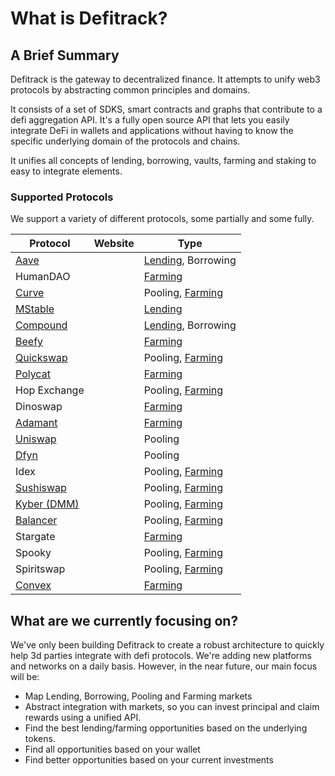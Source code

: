 # What is Defitrack?

## A Brief Summary

Defitrack is the gateway to decentralized finance. It attempts to unify web3 protocols by abstracting common principles and domains.

It consists of a set of SDKS, smart contracts and graphs that contribute to a defi aggregation API. It's a fully open source API that lets you easily integrate DeFi in wallets and applications without having to know the specific underlying domain of the protocols and chains.&#x20;

It unifies all concepts of lending, borrowing, vaults, farming and staking to easy to integrate elements.

### Supported Protocols

We support a variety of different protocols, some partially and some fully.&#x20;

| Protocol                                                    | Website | Type                                           |
| ----------------------------------------------------------- | ------- | ---------------------------------------------- |
| [Aave](general/supported-protocols/aave.md)                 |         | [Lending](api-endpoints/lending.md), Borrowing |
| HumanDAO                                                    |         | [Farming](api-endpoints/farming.md)            |
| [Curve](general/supported-protocols/curve-finance.md)       |         | Pooling, [Farming](api-endpoints/farming.md)   |
| [MStable](general/supported-protocols/mstable.md)           |         | [Lending](api-endpoints/lending.md)            |
| [Compound](general/supported-protocols/compound-finance.md) |         | [Lending](api-endpoints/lending.md), Borrowing |
| [Beefy](general/supported-protocols/beefy-finance.md)       |         | [Farming](api-endpoints/farming.md)            |
| [Quickswap](general/supported-protocols/quickswap.md)       |         | Pooling, [Farming](api-endpoints/farming.md)   |
| [Polycat](general/supported-protocols/polycat.md)           |         | [Farming](api-endpoints/farming.md)            |
| Hop Exchange                                                |         | Pooling, [Farming](api-endpoints/farming.md)   |
| Dinoswap                                                    |         | [Farming](api-endpoints/farming.md)            |
| [Adamant](general/supported-protocols/adamant-finance.md)   |         | [Farming](api-endpoints/farming.md)            |
| [Uniswap](general/supported-protocols/uniswap.md)           |         | Pooling                                        |
| [Dfyn](general/supported-protocols/dfyn.md)                 |         | Pooling                                        |
| Idex                                                        |         | Pooling, [Farming](api-endpoints/farming.md)   |
| [Sushiswap](general/supported-protocols/sushiswap.md)       |         | Pooling, [Farming](api-endpoints/farming.md)   |
| [Kyber (DMM)](general/supported-protocols/kyber-dmm.md)     |         | Pooling, [Farming](api-endpoints/farming.md)   |
| [Balancer](general/supported-protocols/balancer.md)         |         | Pooling, [Farming](api-endpoints/farming.md)   |
| Stargate                                                    |         | [Farming](api-endpoints/farming.md)            |
| Spooky                                                      |         | Pooling, [Farming](api-endpoints/farming.md)   |
| Spiritswap                                                  |         | Pooling, [Farming](api-endpoints/farming.md)   |
| [Convex](general/supported-protocols/convex-finance.md)     |         | [Farming](api-endpoints/farming.md)            |

## What are we currently focusing on?

We've only been building Defitrack to create a robust architecture to quickly help 3d parties integrate with defi protocols. We're adding new platforms and networks on a daily basis. However, in the near future, our main focus will be:

* Map Lending, Borrowing, Pooling and Farming markets
* Abstract integration with markets, so you can invest principal and claim rewards using a unified API.
* Find the best lending/farming opportunities based on the underlying tokens.
* Find all opportunities based on your wallet
* Find better opportunities based on your current investments


